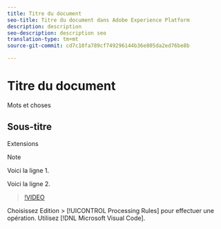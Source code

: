 ```yaml
---
title: Titre du document
seo-title: Titre du document dans Adobe Experience Platform
description: description
seo-description: description seo
translation-type: tm+mt
source-git-commit: cd7c10fa789cf749296144b36e805da2ed76be8b

---
```



# Titre du document

Mots et choses

## Sous-titre

Extensions

> [!NOTE]
> 
> Voici la ligne 1.
>
> Voici la ligne 2.

> [!VIDEO](https://youtu.be/ypS_CKym5NQ)

Choisissez Edition > [!UICONTROL Processing Rules] pour effectuer une opération. Utilisez [!DNL Microsoft Visual Code].
